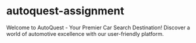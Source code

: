 # autoquest-assignment
Welcome to AutoQuest - Your Premier Car Search Destination! Discover a world of automotive excellence with our user-friendly platform.
